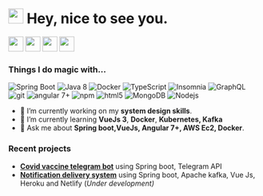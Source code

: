<h1><img src="https://emojis.slackmojis.com/emojis/images/1531849430/4246/blob-sunglasses.gif?1531849430" width="30"/> Hey, nice to see you.</h1>

[<img height="30" src = "https://img.shields.io/badge/Youtube-%23E4405F.svg?&style=for-the-badge&logo=Youtube&logoColor=white">][Youtube] 
[<img height="30" src="https://img.shields.io/badge/linkedin-blue.svg?&style=for-the-badge&logo=linkedin&logoColor=white" />][LinkedIn]
[<img height="30" src="https://img.shields.io/badge/twitter-%231DA1F2.svg?&style=for-the-badge&logo=twitter&logoColor=white" />][twitter]
[<img height="30" src="https://img.shields.io/badge/-Medium-000?logo=medium&logoColor=white&style=flat-square"/>][medium]

<h3>Things I do magic with...</h3>
<p>
  
  <img alt="Spring Boot" src="https://img.shields.io/badge/-Spring-green?style=flat-square&logo=Spring&logoColor=white" />
  <img alt="Java 8" src="https://img.shields.io/badge/-Java-c96c36?style=flat-square&logo=java&logoColor=white" />
  <img alt="Docker" src="https://img.shields.io/badge/-Docker-46a2f1?style=flat-square&logo=docker&logoColor=white" />
  <img alt="TypeScript" src="https://img.shields.io/badge/-TypeScript-007ACC?style=flat-square&logo=typescript&logoColor=white" />
  <img alt="Insomnia" src="https://img.shields.io/badge/-Insomnia-5849BE?style=flat-square&logo=insomnia&logoColor=white" />
  <img alt="GraphQL" src="https://img.shields.io/badge/-GraphQL-E10098?style=flat-square&logo=graphql&logoColor=white" />
  <img alt="git" src="https://img.shields.io/badge/-Git-F05032?style=flat-square&logo=git&logoColor=white" />
  <img alt="angular 7+" src="https://img.shields.io/badge/-Angular-DD0031?style=flat-square&logo=angular&logoColor=white" />
  <img alt="npm" src="https://img.shields.io/badge/-NPM-CB3837?style=flat-square&logo=npm&logoColor=white" />
  <img alt="html5" src="https://img.shields.io/badge/-HTML5-E34F26?style=flat-square&logo=html5&logoColor=white" />
  <img alt="MongoDB" src="https://img.shields.io/badge/-MongoDB-13aa52?style=flat-square&logo=mongodb&logoColor=white" />
  <img alt="Nodejs" src="https://img.shields.io/badge/-Nodejs-43853d?style=flat-square&logo=Node.js&logoColor=white" />
</p>

- 🔭  I’m currently working on my **system design skills**.
- 🌱  I’m currently learning **VueJs 3**, **Docker**, **Kubernetes, Kafka**
- 💬  Ask me about **Spring boot,VueJs, Angular 7+, AWS Ec2, Docker**.

### Recent projects
-  [**Covid vaccine telegram bot**](https://github.com/hardeeksharma/covid-vaccine-telegram-bot) using Spring boot, Telegram API
- [**Notification delivery system**](https://github.com/hardeeksharma/Notification-delivery-system-design) using Spring boot, Apache kafka, Vue Js, Heroku and Netlify (*Under development)*


[twitter]: https://twitter.com/kernalshell
[youtube]: https://www.youtube.com/channel/UCwZEhwFVa6y5-6JaFSHIKVA
[linkedin]: https://www.linkedin.com/in/hardeeksharma/
[medium]: https://medium.com/@hardeek.sharma
